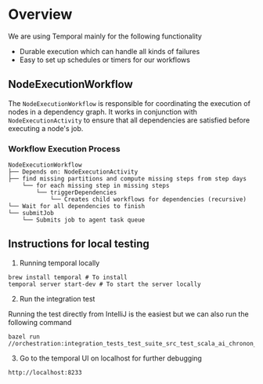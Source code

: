 # Overview

We are using Temporal mainly for the following functionality
- Durable execution which can handle all kinds of failures
- Easy to set up schedules or timers for our workflows

## NodeExecutionWorkflow

The `NodeExecutionWorkflow` is responsible for coordinating the execution of nodes in a dependency graph. It works in conjunction with `NodeExecutionActivity` to ensure that all dependencies are satisfied before executing a node's job.

### Workflow Execution Process

```
NodeExecutionWorkflow
├── Depends on: NodeExecutionActivity
├── find missing partitions and compute missing steps from step days
    └── for each missing step in missing steps
        └── triggerDependencies
            └── Creates child workflows for dependencies (recursive)
└── Wait for all dependencies to finish
└── submitJob
    └── Submits job to agent task queue
```

## Instructions for local testing

1. Running temporal locally

```shell
brew install temporal # To install
temporal server start-dev # To start the server locally
```

2. Run the integration test

Running the test directly from IntelliJ is the easiest but we can also run the following command
```shell
bazel run //orchestration:integration_tests_test_suite_src_test_scala_ai_chronon_orchestration_test_temporal_workflow_NodeExecutionWorkflowIntegrationSpec.scala
```

3. Go to the temporal UI on localhost for further debugging

`http://localhost:8233`



